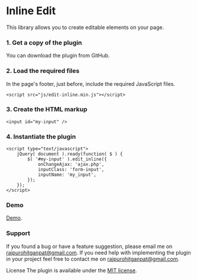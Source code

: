# Inline Edit
This library allows you to create editable elements on your page.

### 1. Get a copy of the plugin
You can download the plugin from GitHub.

### 2. Load the required files
In the page's footer, just before, include the required JavaScript files.

```
<script src="js/edit-inline.min.js"></script>
```

### 3. Create the HTML markup
`<input id="my-input" />`

### 4. Instantiate the plugin
```
<script type="text/javascript">
    jQuery( document ).ready(function( $ ) { 
        $( '#my-input' ).edit_inline({ 
            onChangeAjax: 'ajax.php',
            inputClass: 'form-input',
            inputName: 'my_input',
        }); 
    }); 
</script>
```
### Demo
[Demo](https://jsfiddle.net/g2xg9592/6/).

### Support
If you found a bug or have a feature suggestion, please email me on rajpurohitganpat@gmail.com.
If you need help with implementing the plugin in your project feel free to contact me on rajpurohitganpat@gmail.com.

License The plugin is available under the [MIT license](https://opensource.org/licenses/MIT).

